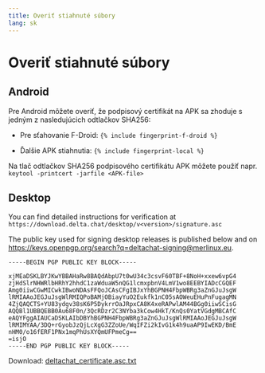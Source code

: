 ```yaml
---
title: Overiť stiahnuté súbory
lang: sk 
---
```


# Overiť stiahnuté súbory

## Android

Pre Android môžete overiť, že podpisový certifikát na APK sa zhoduje s jedným z nasledujúcich odtlačkov SHA256:

* Pre sťahovanie F-Droid:
  `{% include fingerprint-f-droid %}`

* Ďalšie APK stiahnutia:
  `{% include fingerprint-local %}`

Na tlač odtlačkov SHA256 podpisového certifikátu APK môžete použiť napr.
`keytool -printcert -jarfile <APK-file> `

## Desktop

You can find detailed instructions for verification at `https://download.delta.chat/desktop/v<version>/signature.asc`

The public key used for signing desktop releases is published below and on <https://keys.openpgp.org/search?q=deltachat-signing@merlinux.eu>.

```
-----BEGIN PGP PUBLIC KEY BLOCK-----

xjMEaDSKLBYJKwYBBAHaRw8BAQdAbpU7t0wU34c3csvF60TBF+8NoH+xxew6vpG4
zjHdSlrNHWRlbHRhY2hhdC1zaWduaW5nQG1lcmxpbnV4LmV1wo8EEBYIADcCGQEF
Amg0iiwCGwMICwkIBwoNDAsFFQoJCAsCFgIBJxYhBGPNH4FbpWBRg3aZnGJuJsgW
lRMIAAoJEGJuJsgWlRMIQPoBAMjOBiayYuO2Eukfk1nC05sAOWeuEHuPnFugagMN
4ZjQAQCTS+YU83ydgv38sK6P5DykrrOaJRpxCA8K4xeRAPwlAM44BGg0iiwSCisG
AQQBl1UBBQEBB0Au68F0n/3QcRDzr2C3NYba3kCow4HkT/KnQs0YatVGdgMBCAfC
eAQYFggAIAUCaDSKLAIbDBYhBGPNH4FbpWBRg3aZnGJuJsgWlRMIAAoJEGJuJsgW
lRMIMYAA/3DQ+rGyobJzQjLcXgG3ZZoUe/WqIFZi2kIvG1k4h9uaAP9IwEKD/BmE
nHM0/o16fERF1PNx1mqPhUsXYQmUFPmeCg==
=isjO
-----END PGP PUBLIC KEY BLOCK-----
```

Download: [deltachat_certificate.asc.txt](../assets/deltachat_certificate.asc.txt)